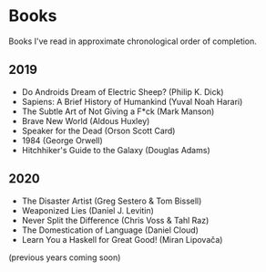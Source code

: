 # Books
Books I've read in approximate chronological order of completion.

## 2019
* Do Androids Dream of Electric Sheep? (Philip K. Dick)
* Sapiens: A Brief History of Humankind (Yuval Noah Harari)
* The Subtle Art of Not Giving a F\*ck (Mark Manson)
* Brave New World (Aldous Huxley)
* Speaker for the Dead (Orson Scott Card)
* 1984 (George Orwell)
* Hitchhiker's Guide to the Galaxy (Douglas Adams)

## 2020
* The Disaster Artist (Greg Sestero & Tom Bissell)
* Weaponized Lies (Daniel J. Levitin)
* Never Split the Difference (Chris Voss & Tahl Raz)
* The Domestication of Language (Daniel Cloud)
* Learn You a Haskell for Great Good! (Miran Lipovača)

(previous years coming soon)
